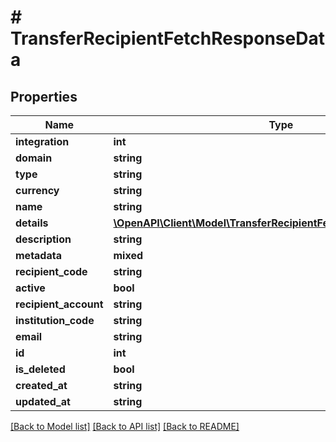 # # TransferRecipientFetchResponseData

## Properties

Name | Type | Description | Notes
------------ | ------------- | ------------- | -------------
**integration** | **int** |  |
**domain** | **string** |  |
**type** | **string** |  |
**currency** | **string** |  |
**name** | **string** |  |
**details** | [**\OpenAPI\Client\Model\TransferRecipientFetchResponseDataDetails**](TransferRecipientFetchResponseDataDetails.md) |  |
**description** | **string** |  |
**metadata** | **mixed** |  |
**recipient_code** | **string** |  |
**active** | **bool** |  |
**recipient_account** | **string** |  |
**institution_code** | **string** |  |
**email** | **string** |  |
**id** | **int** |  |
**is_deleted** | **bool** |  |
**created_at** | **string** |  |
**updated_at** | **string** |  |

[[Back to Model list]](../../README.md#models) [[Back to API list]](../../README.md#endpoints) [[Back to README]](../../README.md)
